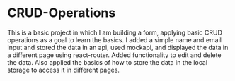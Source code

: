 # CRUD-Operations

This is a basic project in which I am building a form, applying basic CRUD operations as a goal to learn the basics.
I added a simple name and email input and stored the data in an api, used mockapi, and displayed the data in a different page using react-router.
Added functionality to edit and delete the data.
Also applied the basics of how to store the data in the local storage to access it in different pages.
